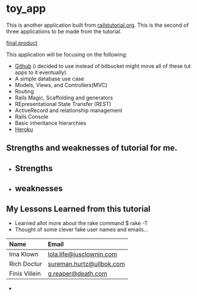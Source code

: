 # toy_app
This is another application built from [railstutorial.org](https://www.railstutorial.org/book/toy_app). This is the second of three applications to be made from the tutorial.

[final product](https://pure-river-25532.herokuapp.com/)

This application will be focusing on the following:
  - [Github](github.com) (i decided to use instead of bitbucket might move all of these tut apps to it eventually)
  - A simple database use case
  - Models, Views, and Controllers(MVC)
  - Routing
  - Rails Magic, Scaffolding and generators
  - REpresentational State Transfer (REST)
  - ActiveRecord and relationship management
  - Rails Console
  - Basic inheritance hierarchies
  - [Heroku](heroku.com)

## Strengths and weaknesses of tutorial for me.
  * Strengths
    -
  * weaknesses
    -

## My Lessons Learned from this tutorial
* Learned allot more about the rake command $ rake -T
* Thought of some clever fake user names and emails...

| Name 	| Email |
|:-------|:-------------|
|Ima Klown|lola.life@jusclownin.com|
|Rich Doctur|sureman.hurtz@ullbok.com|
|Finis Villein|g.reaper@death.com|
* 
